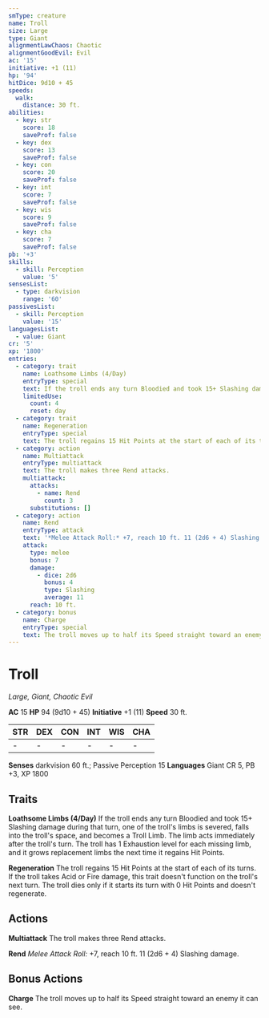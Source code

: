 ```yaml
---
smType: creature
name: Troll
size: Large
type: Giant
alignmentLawChaos: Chaotic
alignmentGoodEvil: Evil
ac: '15'
initiative: +1 (11)
hp: '94'
hitDice: 9d10 + 45
speeds:
  walk:
    distance: 30 ft.
abilities:
  - key: str
    score: 18
    saveProf: false
  - key: dex
    score: 13
    saveProf: false
  - key: con
    score: 20
    saveProf: false
  - key: int
    score: 7
    saveProf: false
  - key: wis
    score: 9
    saveProf: false
  - key: cha
    score: 7
    saveProf: false
pb: '+3'
skills:
  - skill: Perception
    value: '5'
sensesList:
  - type: darkvision
    range: '60'
passivesList:
  - skill: Perception
    value: '15'
languagesList:
  - value: Giant
cr: '5'
xp: '1800'
entries:
  - category: trait
    name: Loathsome Limbs (4/Day)
    entryType: special
    text: If the troll ends any turn Bloodied and took 15+ Slashing damage during that turn, one of the troll's limbs is severed, falls into the troll's space, and becomes a Troll Limb. The limb acts immediately after the troll's turn. The troll has 1 Exhaustion level for each missing limb, and it grows replacement limbs the next time it regains Hit Points.
    limitedUse:
      count: 4
      reset: day
  - category: trait
    name: Regeneration
    entryType: special
    text: The troll regains 15 Hit Points at the start of each of its turns. If the troll takes Acid or Fire damage, this trait doesn't function on the troll's next turn. The troll dies only if it starts its turn with 0 Hit Points and doesn't regenerate.
  - category: action
    name: Multiattack
    entryType: multiattack
    text: The troll makes three Rend attacks.
    multiattack:
      attacks:
        - name: Rend
          count: 3
      substitutions: []
  - category: action
    name: Rend
    entryType: attack
    text: '*Melee Attack Roll:* +7, reach 10 ft. 11 (2d6 + 4) Slashing damage.'
    attack:
      type: melee
      bonus: 7
      damage:
        - dice: 2d6
          bonus: 4
          type: Slashing
          average: 11
      reach: 10 ft.
  - category: bonus
    name: Charge
    entryType: special
    text: The troll moves up to half its Speed straight toward an enemy it can see.
---
```


# Troll
*Large, Giant, Chaotic Evil*

**AC** 15
**HP** 94 (9d10 + 45)
**Initiative** +1 (11)
**Speed** 30 ft.

| STR | DEX | CON | INT | WIS | CHA |
| --- | --- | --- | --- | --- | --- |
| - | - | - | - | - | - |

**Senses** darkvision 60 ft.; Passive Perception 15
**Languages** Giant
CR 5, PB +3, XP 1800

## Traits

**Loathsome Limbs (4/Day)**
If the troll ends any turn Bloodied and took 15+ Slashing damage during that turn, one of the troll's limbs is severed, falls into the troll's space, and becomes a Troll Limb. The limb acts immediately after the troll's turn. The troll has 1 Exhaustion level for each missing limb, and it grows replacement limbs the next time it regains Hit Points.

**Regeneration**
The troll regains 15 Hit Points at the start of each of its turns. If the troll takes Acid or Fire damage, this trait doesn't function on the troll's next turn. The troll dies only if it starts its turn with 0 Hit Points and doesn't regenerate.

## Actions

**Multiattack**
The troll makes three Rend attacks.

**Rend**
*Melee Attack Roll:* +7, reach 10 ft. 11 (2d6 + 4) Slashing damage.

## Bonus Actions

**Charge**
The troll moves up to half its Speed straight toward an enemy it can see.
